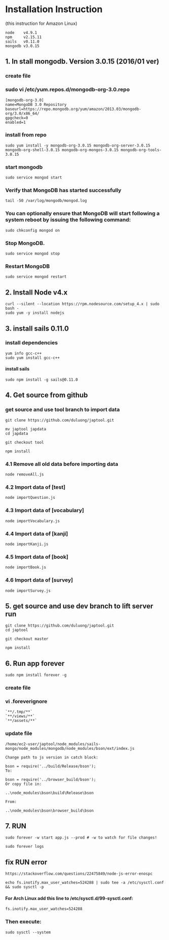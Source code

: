 # Installation Instruction
(this instruction for Amazon Linux)

	node 	v4.9.1
	npm 	v2.15.11
	sails 	v0.11.0
	mongodb	v3.0.15
		

## 1. In stall mongodb. Version 3.0.15 (2016/01 ver)

### create file
### sudo vi /etc/yum.repos.d/mongodb-org-3.0.repo
	[mongodb-org-3.0]
	name=MongoDB 3.0 Repository
	baseurl=https://repo.mongodb.org/yum/amazon/2013.03/mongodb-org/3.0/x86_64/
	gpgcheck=0
	enabled=1


### install from repo
	sudo yum install -y mongodb-org-3.0.15 mongodb-org-server-3.0.15 mongodb-org-shell-3.0.15 mongodb-org-mongos-3.0.15 mongodb-org-tools-3.0.15


### start mongodb
	sudo service mongod start

### Verify that MongoDB has started successfully
	tail -50 /var/log/mongodb/mongod.log

### You can optionally ensure that MongoDB will start following a system reboot by issuing the following command:
	sudo chkconfig mongod on

### Stop MongoDB.
	sudo service mongod stop

### Restart MongoDB
	sudo service mongod restart


## 2. Install Node v4.x
	curl --silent --location https://rpm.nodesource.com/setup_4.x | sudo bash -
	sudo yum -y install nodejs


## 3. install sails 0.11.0

### install dependencies
	yum info gcc-c++
	sudo yum install gcc-c++

#### install sails
	sudo npm install -g sails@0.11.0


## 4. Get source from github

### get source and use tool branch to import data
	git clone https://github.com/duluong/japtool.git

	mv japtool japdata
	cd japdata

	git checkout tool

	npm install

### 4.1 Remove all old data before importing data
	node removeAll.js 
### 4.2 Import data of [test] 
	node importQuestion.js 
### 4.3 Import data of [vocabulary]
	node importVocabulary.js 
### 4.4 Import data of [kanji]
	node importKanji.js 
### 4.5 Import data of [book]
	node importBook.js 
### 4.6 Import data of [survey]
	node importSurvey.js 


## 5. get source and use dev branch to lift server run
	git clone https://github.com/duluong/japtool.git
	cd japtool

	git checkout master

	npm install



## 6. Run app forever
	sudo npm install forever -g

### create file
### vi .foreverignore
	`**/.tmp/**`
	`**/views/**`
	`**/assets/**`



### update file
	/home/ec2-user/japtool/node_modules/sails-mongo/node_modules/mongodb/node_modules/bson/ext/index.js

	Change path to js version in catch block:

	bson = require('../build/Release/bson');
	To:

	bson = require('../browser_build/bson');
	Or copy file in:

	..\node_modules\bson\build\Release\bson

	From:

	..\node_modules\bson\browser_build\bson


## 7. RUN
	sudo forever -w start app.js --prod # -w to watch for file changes!

	sudo forever logs



## fix RUN error
	https://stackoverflow.com/questions/22475849/node-js-error-enospc

	echo fs.inotify.max_user_watches=524288 | sudo tee -a /etc/sysctl.conf && sudo sysctl -p

#### For Arch Linux add this line to /etc/sysctl.d/99-sysctl.conf:

	fs.inotify.max_user_watches=524288

### Then execute:
	sudo sysctl --system
